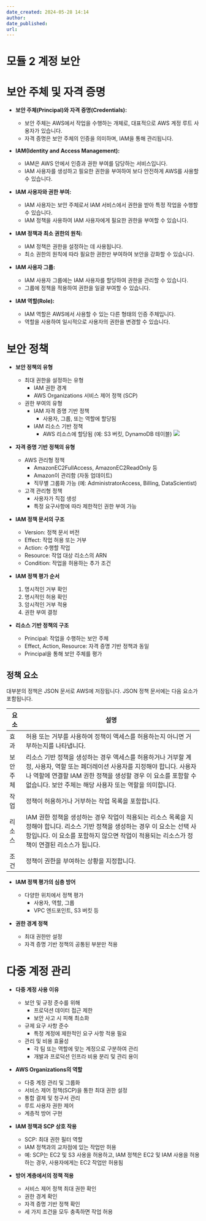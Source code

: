 ```yaml
---
date_created: 2024-05-28 14:14
author: 
date_published: 
url:
---
```

# 모듈 2 계정 보안

# 보안 주체 및 자격 증명

- **보안 주체(Principal)와 자격 증명(Credentials):**
    - 보안 주체는 AWS에서 작업을 수행하는 개체로, 대표적으로 AWS 계정 루트 사용자가 있습니다.
    - 자격 증명은 보안 주체의 인증을 의미하며, IAM을 통해 관리됩니다.
- **IAM(Identity and Access Management):**
    
    - IAM은 AWS 안에서 인증과 권한 부여를 담당하는 서비스입니다.
    - IAM 사용자를 생성하고 필요한 권한을 부여하여 보다 안전하게 AWS를 사용할 수 있습니다.
- **IAM 사용자와 권한 부여:**
    
    - IAM 사용자는 보안 주체로서 IAM 서비스에서 권한을 받아 특정 작업을 수행할 수 있습니다.
    - IAM 정책을 사용하여 IAM 사용자에게 필요한 권한을 부여할 수 있습니다.
- **IAM 정책과 최소 권한의 원칙:**
    
    - IAM 정책은 권한을 설정하는 데 사용됩니다.
    - 최소 권한의 원칙에 따라 필요한 권한만 부여하여 보안을 강화할 수 있습니다.
- **IAM 사용자 그룹:**
    
    - IAM 사용자 그룹에는 IAM 사용자를 할당하여 권한을 관리할 수 있습니다.
    - 그룹에 정책을 적용하여 권한을 일괄 부여할 수 있습니다.
- **IAM 역할(Role):**
    
    - IAM 역할은 AWS에서 사용할 수 있는 다른 형태의 인증 주체입니다.
    - 역할을 사용하여 일시적으로 사용자의 권한을 변경할 수 있습니다.

# 보안 정책

- **보안 정책의 유형**
    
    - 최대 권한을 설정하는 유형
        - IAM 권한 경계
        - AWS Organizations 서비스 제어 정책 (SCP)
    - 권한 부여의 유형
        - IAM 자격 증명 기반 정책
            - 사용자, 그룹, 또는 역할에 할당됨
        - IAM 리소스 기반 정책
            - AWS 리소스에 할당됨 (예: S3 버킷, DynamoDB 테이블)
![](Pasted%20image%2020240528154747.png)
- **자격 증명 기반 정책의 유형**
    
    - AWS 관리형 정책
        - AmazonEC2FullAccess, AmazonEC2ReadOnly 등
        - Amazon이 관리함 (자동 업데이트)
        - 직무별 그룹화 가능 (예: AdministratorAccess, Billing, DataScientist)
    - 고객 관리형 정책
        - 사용자가 직접 생성
        - 특정 요구사항에 따라 제한적인 권한 부여 가능
- **IAM 정책 문서의 구조**
    
    - Version: 정책 문서 버전
    - Effect: 작업 허용 또는 거부
    - Action: 수행할 작업
    - Resource: 작업 대상 리소스의 ARN
    - Condition: 작업을 허용하는 추가 조건
- **IAM 정책 평가 순서**
    
    1. 명시적인 거부 확인
    2. 명시적인 허용 확인
    3. 암시적인 거부 적용
    4. 권한 부여 결정
- **리소스 기반 정책의 구조**
    
    - Principal: 작업을 수행하는 보안 주체
    - Effect, Action, Resource: 자격 증명 기반 정책과 동일
    - Principal을 통해 보안 주체를 평가

## **정책 요소**

대부분의 정책은 JSON 문서로 AWS에 저장됩니다. JSON 정책 문서에는 다음 요소가 포함됩니다.

| 요소    | 설명                                                                                                                                                 |
| ----- | -------------------------------------------------------------------------------------------------------------------------------------------------- |
| 효과    | 허용 또는 거부를 사용하여 정책이 액세스를 허용하는지 아니면 거부하는지를 나타냅니다.                                                                                                    |
| 보안 주체 | 리소스 기반 정책을 생성하는 경우 액세스를 허용하거나 거부할 계정, 사용자, 역할 또는 페더레이션 사용자를 지정해야 합니다. 사용자나 역할에 연결할 IAM 권한 정책을 생성할 경우 이 요소를 포함할 수 없습니다. 보안 주체는 해당 사용자 또는 역할을 의미합니다. |
| 작업    | 정책이 허용하거나 거부하는 작업 목록을 포함합니다.                                                                                                                       |
| 리소스   | IAM 권한 정책을 생성하는 경우 작업이 적용되는 리소스 목록을 지정해야 합니다. 리소스 기반 정책을 생성하는 경우 이 요소는 선택 사항입니다. 이 요소를 포함하지 않으면 작업이 적용되는 리소스가 정책이 연결된 리소스가 됩니다.                    |
| 조건    | 정책이 권한을 부여하는 상황을 지정합니다.                                                                                                                            |

- **IAM 정책 평가의 심층 방어**
    
    - 다양한 위치에서 정책 평가
        - 사용자, 역할, 그룹
        - VPC 엔드포인트, S3 버킷 등
- **권한 경계 정책**
    
    - 최대 권한만 설정
    - 자격 증명 기반 정책의 공통된 부분만 적용

# 다중 계정 관리

- **다중 계정 사용 이유**
    
    - 보안 및 규정 준수를 위해
        - 프로덕션 데이터 접근 제한
        - 보안 사고 시 피해 최소화
    - 규제 요구 사항 준수
        - 특정 계정에 제한적인 요구 사항 적용 필요
    - 관리 및 비용 효율성
        - 각 팀 또는 역할에 맞는 계정으로 구분하여 관리
        - 개발과 프로덕션 인프라 비용 분리 및 관리 용이
- **AWS Organizations의 역할**
    
    - 다중 계정 관리 및 그룹화
    - 서비스 제어 정책(SCP)을 통한 최대 권한 설정
    - 통합 결제 및 청구서 관리
    - 루트 사용자 권한 제어
    - 계층적 방어 구현
- **IAM 정책과 SCP 상호 작용**
    
    - SCP: 최대 권한 필터 역할
    - IAM 정책과의 교차점에 있는 작업만 허용
    - 예: SCP는 EC2 및 S3 사용을 허용하고, IAM 정책은 EC2 및 IAM 사용을 허용하는 경우, 사용자에게는 EC2 작업만 허용됨
- **방어 계층에서의 정책 적용**
    
    - 서비스 제어 정책 최대 권한 확인
    - 권한 경계 확인
    - 자격 증명 기반 정책 확인
    - 세 가지 조건을 모두 충족하면 작업 허용
